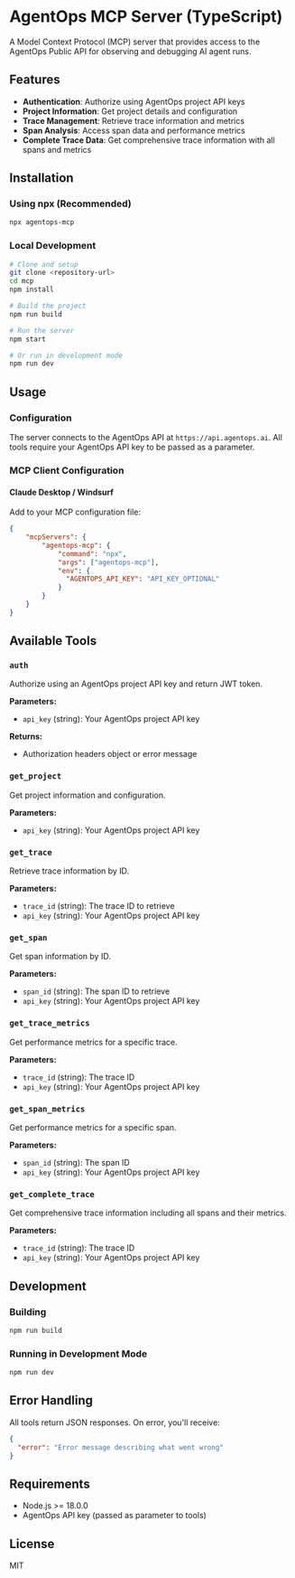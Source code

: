 # AgentOps MCP Server (TypeScript)

A Model Context Protocol (MCP) server that provides access to the AgentOps Public API for observing and debugging AI agent runs.

## Features

- **Authentication**: Authorize using AgentOps project API keys
- **Project Information**: Get project details and configuration
- **Trace Management**: Retrieve trace information and metrics
- **Span Analysis**: Access span data and performance metrics
- **Complete Trace Data**: Get comprehensive trace information with all spans and metrics

## Installation

### Using npx (Recommended)

```bash
npx agentops-mcp
```

### Local Development

```bash
# Clone and setup
git clone <repository-url>
cd mcp
npm install

# Build the project
npm run build

# Run the server
npm start

# Or run in development mode
npm run dev
```

## Usage

### Configuration

The server connects to the AgentOps API at `https://api.agentops.ai`. All tools require your AgentOps API key to be passed as a parameter.

### MCP Client Configuration

#### Claude Desktop / Windsurf

Add to your MCP configuration file:

```json
{
    "mcpServers": {
        "agentops-mcp": {
            "command": "npx",
            "args": ["agentops-mcp"],
            "env": {
              "AGENTOPS_API_KEY": "API_KEY_OPTIONAL"
            }
        }
    }
}
```

## Available Tools

### `auth`
Authorize using an AgentOps project API key and return JWT token.

**Parameters:**
- `api_key` (string): Your AgentOps project API key

**Returns:**
- Authorization headers object or error message

### `get_project`
Get project information and configuration.

**Parameters:**
- `api_key` (string): Your AgentOps project API key

### `get_trace`
Retrieve trace information by ID.

**Parameters:**
- `trace_id` (string): The trace ID to retrieve
- `api_key` (string): Your AgentOps project API key

### `get_span`
Get span information by ID.

**Parameters:**
- `span_id` (string): The span ID to retrieve
- `api_key` (string): Your AgentOps project API key

### `get_trace_metrics`
Get performance metrics for a specific trace.

**Parameters:**
- `trace_id` (string): The trace ID
- `api_key` (string): Your AgentOps project API key

### `get_span_metrics`
Get performance metrics for a specific span.

**Parameters:**
- `span_id` (string): The span ID
- `api_key` (string): Your AgentOps project API key

### `get_complete_trace`
Get comprehensive trace information including all spans and their metrics.

**Parameters:**
- `trace_id` (string): The trace ID
- `api_key` (string): Your AgentOps project API key

## Development

### Building

```bash
npm run build
```

### Running in Development Mode

```bash
npm run dev
```

## Error Handling

All tools return JSON responses. On error, you'll receive:

```json
{
  "error": "Error message describing what went wrong"
}
```

## Requirements

- Node.js >= 18.0.0
- AgentOps API key (passed as parameter to tools)

## License

MIT
